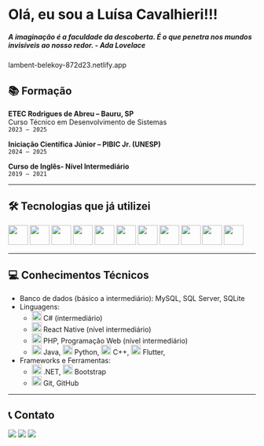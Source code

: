 # Olá, eu sou a Luísa Cavalhieri!!!

<h5> A imaginação é a faculdade da descoberta. É o que penetra nos mundos invisíveis ao nosso redor. - Ada Lovelace</h5>
lambent-belekoy-872d23.netlify.app

## 📚 Formação

**ETEC Rodrigues de Abreu – Bauru, SP**  
Curso Técnico em Desenvolvimento de Sistemas  
`2023 – 2025`

**Iniciação Científica Júnior – PIBIC Jr. (UNESP)**  
`2024 – 2025`

**Curso de Inglês- Nível Intermediário**  
`2019 – 2021`

---

## 🛠️ Tecnologias que já utilizei

<p align="left">
  <img src="https://cdn.jsdelivr.net/gh/devicons/devicon/icons/csharp/csharp-original.svg" width="40" />
  <img src="https://cdn.jsdelivr.net/gh/devicons/devicon/icons/java/java-original.svg" width="40" />
  <img src="https://cdn.jsdelivr.net/gh/devicons/devicon/icons/python/python-original.svg" width="40" />
  <img src="https://cdn.jsdelivr.net/gh/devicons/devicon/icons/flutter/flutter-original.svg" width="40" />
  <img src="https://cdn.jsdelivr.net/gh/devicons/devicon/icons/react/react-original.svg" width="40" />
  <img src="https://cdn.jsdelivr.net/gh/devicons/devicon/icons/php/php-original.svg" width="40" />
  <img src="https://cdn.jsdelivr.net/gh/devicons/devicon/icons/html5/html5-original.svg" width="40" />
  <img src="https://cdn.jsdelivr.net/gh/devicons/devicon/icons/css3/css3-original.svg" width="40" />
  <img src="https://cdn.jsdelivr.net/gh/devicons/devicon/icons/javascript/javascript-original.svg" width="40" />
  <img src="https://cdn.jsdelivr.net/gh/devicons/devicon/icons/mysql/mysql-original.svg" width="40" />
  <img src="https://cdn.jsdelivr.net/gh/devicons/devicon/icons/sqlite/sqlite-original.svg" width="40" />
</p>

---

## 💻 Conhecimentos Técnicos

- Banco de dados (básico a intermediário): MySQL, SQL Server, SQLite 
- Linguagens:  
  - <img src="https://cdn.jsdelivr.net/gh/devicons/devicon/icons/csharp/csharp-original.svg" width="20"/> C# (intermediário)
  - <img src="https://cdn.jsdelivr.net/gh/devicons/devicon/icons/react/react-original.svg" width="20"/> React Native (nível intermediário)
  - <img src="https://cdn.jsdelivr.net/gh/devicons/devicon/icons/php/php-original.svg" width="20"/> PHP, Programação Web (nível intermediário) 
  - <img src="https://cdn.jsdelivr.net/gh/devicons/devicon/icons/java/java-original.svg" width="20"/> Java, <img src="https://cdn.jsdelivr.net/gh/devicons/devicon/icons/python/python-original.svg" width="20"/> Python, <img src="https://cdn.jsdelivr.net/gh/devicons/devicon/icons/cplusplus/cplusplus-original.svg" width="20"/> C++, <img src="https://cdn.jsdelivr.net/gh/devicons/devicon/icons/flutter/flutter-original.svg" width="20"/> Flutter,   
- Frameworks e Ferramentas:  
  - <img src="https://cdn.jsdelivr.net/gh/devicons/devicon/icons/dot-net/dot-net-original.svg" width="20"/> .NET, <img src="https://cdn.jsdelivr.net/gh/devicons/devicon/icons/bootstrap/bootstrap-original.svg" width="20"/> Bootstrap  
  - <img src="https://cdn.jsdelivr.net/gh/devicons/devicon/icons/git/git-original.svg" width="20"/> Git, GitHub
 
---
## 📞 Contato

<div>
<a href="https://instagram.com/luisa_.cavalhieri" target="_blank"><img src="https://img.shields.io/badge/-Instagram-%23E4405F?style=for-the-badge&logo=instagram&logoColor=white" target="_blank"></a>
<a href = "cavalhieri.luisa@gmail.com  "><img src="https://img.shields.io/badge/Gmail-D14836?style=for-the-badge&logo=gmail&logoColor=white" target="_blank"></a>
<a href="https://www.linkedin.com/in/lu%C3%ADsa-cavalhieri-3b9548302?utm_source=share&utm_campaign=share_via&utm_content=profile&utm_medium=android_app" target="_blank"><img src="https://img.shields.io/badge/-LinkedIn-%230077B5?style=for-the-badge&logo=linkedin&logoColor=white" target="_blank"></a>   
</div>




